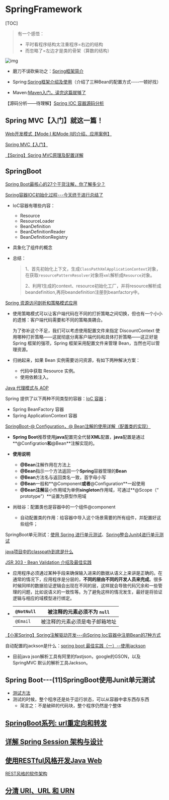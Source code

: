 # SpringFramework

[TOC]

> 有一个感悟：
>
> - 平时看程序结构太注重程序=右边的结构
> - 而忽略了=左边才是类的骨架（算数的结构）

![img](https://upload-images.jianshu.io/upload_images/788498-358a3764fcbca0e4.png?imageMogr2/auto-orient/strip|imageView2/2/format/webp)

- 磨刀不误砍柴功之：[Spring框架简介](https://www.jianshu.com/p/7b6a070119c7)

- Spring:[Spring框架介绍及使用](https://blog.csdn.net/qq_22583741/article/details/79589910#2-%E5%85%A5%E9%97%A8%E6%A1%88%E4%BE%8Bioc)（介绍了三种Bean的配置方式----一顿好找）

- Maven:[Maven入门，读完这篇就够了](https://juejin.im/post/5a4a5e2bf265da4322418d7f)

【源码分析——待理解】[Spring IOC 容器源码分析](https://juejin.im/post/5bc5c88df265da0b001f5dee#heading-12)

## Spring MVC【入门】就这一篇！

[Web开发模式【Mode I 和Mode II的介绍、应用案例】](https://mp.weixin.qq.com/s?__biz=MzI4Njg5MDA5NA==&mid=2247483775&idx=1&sn=c9d7ead744c6e0c3ab2fe55c09bbe61f&chksm=ebd7407edca0c9688f3870d895b760836101271b912899821fb35c5704fe215da2fc5daff2f9#rd)

[Spring MVC【入门】](https://www.jianshu.com/p/91a2d0a1e45a)

[【Spring】Spring MVC原理及配置详解](https://blog.csdn.net/jianyuerensheng/article/details/51258942)

## SpringBoot

[Spring Boot最核心的27个干货注解，你了解多少？](https://zhuanlan.zhihu.com/p/67976768)

[Spring容器IOC初始化过程---今天终于进行总结了](https://juejin.im/post/5ab30714f265da237b21fbcc#heading-2)

- IoC容器有哪些内容：
  - Resource
  - ResourceLoader
  - BeanDefinition
  - BeanDefinitionReader
  - BeanDefinitionRegistry

- 具象化了组件的概念

- 总结：

  > 1、首先初始化上下文，生成`ClassPathXmlApplicationContext`对象，在获取`resourcePatternResolver`对象将`xml`解析成`Resource`对象。
  >
  > 2、利用1生成的context、resource初始化工厂，并将resource解析成beandefinition,再将beandefinition注册到beanfactory中。

[Spring 资源访问剖析和策略模式应用](https://www.ibm.com/developerworks/cn/java/j-lo-spring-resource/index.html)

- 使用策略模式可以让客户端代码在不同的打折策略之间切换，但也有一个小小的遗憾：客户端代码需要和不同的策略类耦合。

  为了弥补这个不足，我们可以考虑使用配置文件来指定 DiscountContext 使用哪种打折策略——这就彻底分离客户端代码和具体打折策略——这正好是 Spring 框架的强项，Spring 框架采用配置文件来管理 Bean，当然也可以管理资源。

- 归纳起来，如果 Bean 实例需要访问资源，有如下两种解决方案：
  - 代码中获取 Resource 实例。
  - 使用依赖注入。

[Java 代理模式与 AOP](https://juejin.im/post/59bb34ef5188257e8c54e030)

Spring 提供了以下两种不同类型的容器：[IoC 容器](https://wiki.jikexueyuan.com/project/spring/ioc-containers.html)；

- Spring BeanFactory 容器
- Spring ApplicationContext 容器

[SpringBoot-@ Configuration，@ Bean注解的使用详解（配置类的实现）](https://www.hangge.com/blog/cache/detail_2506.html)

- **Spring Boot**推荐使用**java**配置完全代替**XML**配置，**java**配置是通过**@Configration**和**@Bean**注解实现的。

- **使用说明**
  - **@Bean**注解作用在方法上
  - **@Bean**指示一个方法返回一个**Spring**容器管理的**Bean**
  - **@Bean**方法名与返回类名一致，首字母小写
  - **@Bean**一般和**@Component**或者**@Configuration**一起使用
  - **@Bean注解**最小作用域为单例**singleton**作用域，可通过**@Scope（“ prototype”）**设置为原型作用域

- 尚硅谷：配置类也是容器中的一个组件@component
  - 自动配置类的作用：给容器中导入这个场景需要的所有组件，并配置好这些组件；

SpringBoot单元测试：[使用 Spring 进行单元测试](https://www.ibm.com/developerworks/cn/java/j-lo-springunitest/)、[Spring整合Junit4进行单元测试](https://blog.csdn.net/qq_32786873/article/details/56480880)

[java项目中的classpath到底是什么](https://segmentfault.com/a/1190000015802324)

[JSR 303 - Bean Validation 介绍及最佳实践](https://www.ibm.com/developerworks/cn/java/j-lo-jsr303/index.html)

- 应用程序必须通过某种手段来确保输入进来的数据从语义上来讲是正确的。在通常的情况下，应用程序是分层的，**不同的层由不同的开发人员来完成**。很多时候同样的数据验证逻辑会出现在不同的层，这样就会导致代码冗余和一些管理的问题，比如说语义的一致性等。为了避免这样的情况发生，最好是将验证逻辑与相应的域模型进行绑定。

- | `@NotNull` | 被注释的元素必须不为 `null`    |
  | ---------- | ------------------------------ |
  | `@Email`   | 被注释的元素必须是电子邮箱地址 |

[【小家Spring】Spring注解驱动开发---向Spring Ioc容器中注册Bean的7种方式](https://fangshixiang.blog.csdn.net/article/details/86702407)

自动配置的jackson是什么：[spring boot 最佳实践（一）--使用jackson](https://blog.csdn.net/swordcenter/article/details/72368905)

- 目前java json解析工具有阿里的fastjson，google的GSON，以及SpringMVC 默认的解析工具Jackson。

## Spring Boot---(11)SpringBoot使用Junit单元测试

- [测试方法](https://blog.csdn.net/weixin_39800144/article/details/79241620)
- 测试的时候，整个程序还是处于运行状态，可以从容器中拿东西存东西
  - 简言之：不是破碎的代码块，整个程序仍然是个整体

## [SpringBoot系列: url重定向和转发](https://www.cnblogs.com/harrychinese/p/SpringBoot_redirect_and_forward.html)

## [详解 Spring Session 架构与设计](https://www.ibm.com/developerworks/cn/web/wa-spring-session-architecture-and-design/index.html)

## [使用RESTful风格开发Java Web](https://www.jianshu.com/p/91600da4df95)

[REST风格的软件架构](https://www.jianshu.com/p/ff18818a4c60)

## [分清 URI、URL 和 URN](https://www.ibm.com/developerworks/cn/xml/x-urlni.html)


